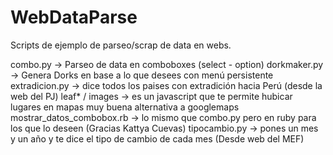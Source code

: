 WebDataParse
============

Scripts de ejemplo de parseo/scrap de data en webs.

combo.py -> Parseo de data en comboboxes (select - option)
dorkmaker.py -> Genera Dorks en base a lo que desees con menú persistente
extradicion.py -> dice todos los paises con extradición hacia Perú (desde la web del PJ)
leaf* / images -> es un javascript que te permite hubicar lugares en mapas muy buena alternativa a googlemaps
mostrar_datos_combobox.rb -> lo mismo que combo.py pero en ruby para los que lo deseen (Gracias Kattya Cuevas)
tipocambio.py -> pones un mes y un año y te dice el tipo de cambio de cada mes (Desde web del MEF)
